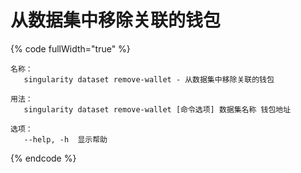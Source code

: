 # 从数据集中移除关联的钱包

{% code fullWidth="true" %}
```
名称：
   singularity dataset remove-wallet - 从数据集中移除关联的钱包

用法：
   singularity dataset remove-wallet [命令选项] 数据集名称 钱包地址

选项：
   --help, -h  显示帮助
```
{% endcode %}